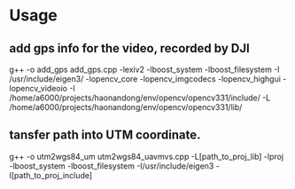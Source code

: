 # Usage
## add gps info for the video, recorded by DJI
g++ -o add_gps add_gps.cpp -lexiv2 -lboost_system -lboost_filesystem -I /usr/include/eigen3/ -lopencv_core -lopencv_imgcodecs -lopencv_highgui -lopencv_videoio -I /home/a6000/projects/haonandong/env/opencv/opencv331/include/ -L /home/a6000/projects/haonandong/env/opencv/opencv331/lib/

## tansfer path into UTM coordinate.
g++ -o utm2wgs84_um utm2wgs84_uavmvs.cpp -L[path_to_proj_lib] -lproj  -lboost_system -lboost_filesystem -I/usr/include/eigen3 -I[path_to_proj_include]